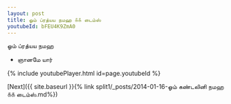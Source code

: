 ```yaml
---
layout: post
title: ஓம் ப்ரத்யய நமஹ ௧௧ டைம்ஸ்
youtubeId: bFEU4K9ZmA0
---
```

 
 
 ஓம் ப்ரத்யய நமஹ  
 
 -  ஞானமே யார் 
 
  
 
  
 
 
 
 
 
 


{% include youtubePlayer.html id=page.youtubeId %}
 
[Next]({{ site.baseurl }}{% link  split1/_posts/2014-01-16-ஓம் கண்டலினி நமஹ ௧௧ டைம்ஸ்.md%})
 
